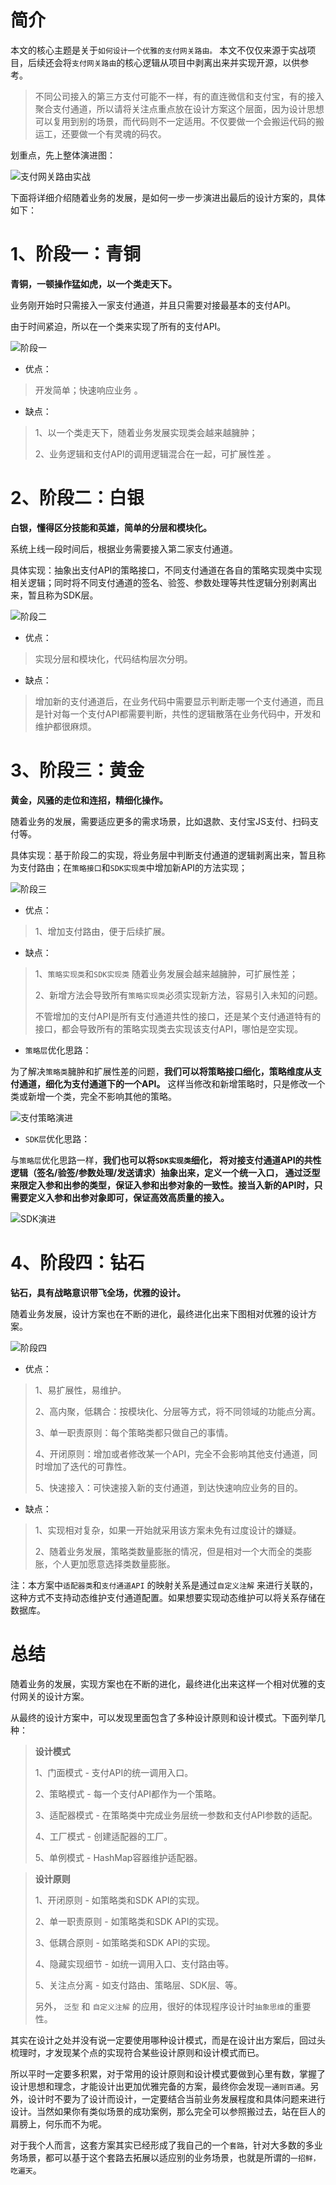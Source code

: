 # 简介

本文的核心主题是关于`如何设计一个优雅的支付网关路由。` 
本文不仅仅来源于实战项目，后续还会将`支付网关路由`的核心逻辑从项目中剥离出来并实现开源，以供参考。

> 不同公司接入的第三方支付可能不一样，有的直连微信和支付宝，有的接入聚合支付通道，所以请将关注点重点放在设计方案这个层面，因为设计思想可以复用到别的场景，而代码则不一定适用。不仅要做一个会搬运代码的搬运工，还要做一个有灵魂的码农。

划重点，先上整体演进图：

![支付网关路由实战](img/支付网关路由实战.png)



下面将详细介绍随着业务的发展，是如何一步一步演进出最后的设计方案的，具体如下：

# 1、阶段一：青铜

**青铜，一顿操作猛如虎，以一个类走天下。**

业务刚开始时只需接入一家支付通道，并且只需要对接最基本的支付API。

由于时间紧迫，所以在一个类来实现了所有的支付API。

![阶段一](img/阶段一.png)

- 优点：

> 开发简单；快速响应业务 。

- 缺点：

> 1、以一个类走天下，随着业务发展实现类会越来越臃肿；
>
> 2、业务逻辑和支付API的调用逻辑混合在一起，可扩展性差 。



# 2、阶段二：白银

**白银，懂得区分技能和英雄，简单的分层和模块化。**

系统上线一段时间后，根据业务需要接入第二家支付通道。

具体实现：抽象出支付API的策略接口，不同支付通道在各自的策略实现类中实现相关逻辑；同时将不同支付通道的签名、验签、参数处理等共性逻辑分别剥离出来，暂且称为SDK层。 

![阶段二](img/阶段二.png)

- 优点：

> 实现分层和模块化，代码结构层次分明。

- 缺点：

> 增加新的支付通道后，在业务代码中需要显示判断走哪一个支付通道，而且是针对每一个支付API都需要判断，共性的逻辑散落在业务代码中，开发和维护都很麻烦。



# 3、阶段三：黄金

**黄金，风骚的走位和连招，精细化操作。**

随着业务的发展，需要适应更多的需求场景，比如退款、支付宝JS支付、扫码支付等。

具体实现：基于阶段二的实现，将业务层中判断支付通道的逻辑剥离出来，暂且称为支付路由；在`策略接口`和`SDK实现类`中增加新API的方法实现；

![阶段三](img/阶段三.png)

- 优点：

> 1、增加支付路由，便于后续扩展。

- 缺点：

> 1、`策略实现类`和`SDK实现类` 随着业务发展会越来越臃肿，可扩展性差；
>
> 2、新增方法会导致所有`策略实现类`必须实现新方法，容易引入未知的问题。
>
> 不管增加的支付API是所有支付通道共性的接口，还是某个支付通道特有的接口，都会导致所有的策略实现类去实现该支付API，哪怕是空实现。



- `策略层`优化思路：

为了解决`策略类`臃肿和扩展性差的问题，**我们可以将策略接口细化，策略维度从支付通道，细化为支付通道下的一个API。** 这样当修改和新增策略时，只是修改一个类或新增一个类，完全不影响其他的策略。

![支付策略演进](img/支付策略演进.png)

- `SDK层`优化思路：

与`策略层`优化思路一样，**我们也可以将`SDK实现类`细化， 将对接支付通道API的共性逻辑（签名/验签/参数处理/发送请求）抽象出来，定义一个统一入口， 通过泛型来限定入参和出参的类型，保证入参和出参对象的一致性。接当入新的API时，只需要定义入参和出参对象即可，保证高效高质量的接入。** 

![SDK演进](img/SDK演进.png)

# 4、阶段四：钻石

**钻石，具有战略意识带飞全场，优雅的设计。**

 随着业务发展，设计方案也在不断的进化，最终进化出来下图相对优雅的设计方案。 

![阶段四](img/阶段四.png)

- 优点：

> 1、易扩展性，易维护。
>
> 2、高内聚，低耦合：按模块化、分层等方式，将不同领域的功能点分离。
>
> 3、单一职责原则：每个策略类都只做自己的事情。
>
> 4、开闭原则：增加或者修改某一个API，完全不会影响其他支付通道，同时增加了迭代的可靠性。
>
> 5、快速接入：可快速接入新的支付通道，到达快速响应业务的目的。

- 缺点：

> 1、实现相对复杂，如果一开始就采用该方案未免有过度设计的嫌疑。
>
> 2、随着业务发展，策略类数量膨胀的情况，但是相对一个大而全的类膨胀，个人更加愿意选择类数量膨胀。

注：本方案中`适配器类`和`支付通道API` 的映射关系是通过`自定义注解` 来进行关联的，这种方式不支持动态维护支付通道配置。如果想要实现动态维护可以将关系存储在数据库。



# 总结


随着业务的发展，实现方案也在不断的进化，最终进化出来这样一个相对优雅的支付网关的设计方案。

从最终的设计方案中，可以发现里面包含了多种设计原则和设计模式。下面列举几种：

> **设计模式**
>
> 1、门面模式 - 支付API的统一调用入口。
>
> 2、策略模式 - 每一个支付API都作为一个策略。
>
> 3、适配器模式 - 在策略类中完成业务层统一参数和支付API参数的适配。
>
> 4、工厂模式 - 创建适配器的工厂。
>
> 5、单例模式 - HashMap容器维护适配器。

> **设计原则**
>
> 1、开闭原则 - 如策略类和SDK API的实现。
>
> 2、单一职责原则 - 如策略类和SDK API的实现。
>
> 3、低耦合原则 - 如策略类和SDK API的实现。
>
> 4、隐藏实现细节 - 如统一调用入口、支付路由等。
>
> 5、关注点分离 - 如支付路由、策略层、SDK层、等。
>
> 另外， `泛型` 和 `自定义注解` 的应用，很好的体现程序设计时`抽象思维`的重要性。

其实在设计之处并没有说一定要使用哪种设计模式，而是在设计出方案后，回过头梳理时，才发现某个点的实现符合某些设计原则和设计模式而已。

所以平时一定要多积累，对于常用的设计原则和设计模式要做到心里有数，掌握了设计思想和理念，才能设计出更加优雅完备的方案，最终你会发现`一通则百通`。另外，设计时不要为了设计而设计，一定要结合当前业务发展程度和具体问题来进行设计。当然如果你有类似场景的成功案例，那么完全可以参照搬过去，站在巨人的肩膀上，何乐而不为呢。

对于我个人而言，这套方案其实已经形成了我自己的一个`套路`，针对大多数的多业务场景，都可以基于这个套路去拓展以适应别的业务场景，也就是所谓的`一招鲜，吃遍天`。


